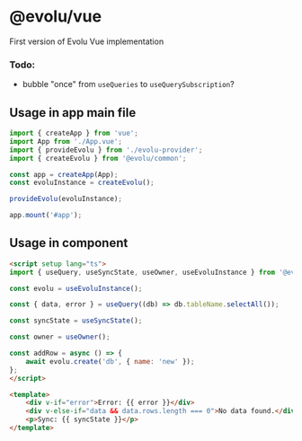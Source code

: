 # @evolu/vue

First version of Evolu Vue implementation


### Todo:
- bubble "once" from `useQueries` to `useQuerySubscription`?

## Usage in app main file

```ts
import { createApp } from 'vue';
import App from './App.vue';
import { provideEvolu } from './evolu-provider';
import { createEvolu } from '@evolu/common';

const app = createApp(App);
const evoluInstance = createEvolu();

provideEvolu(evoluInstance);

app.mount('#app');
```

## Usage in component

```html
<script setup lang="ts">
import { useQuery, useSyncState, useOwner, useEvoluInstance } from '@evolu/vue';

const evolu = useEvoluInstance();

const { data, error } = useQuery((db) => db.tableName.selectAll());

const syncState = useSyncState();

const owner = useOwner();

const addRow = async () => {
    await evolu.create('db', { name: 'new' });
};
</script>

<template>
    <div v-if="error">Error: {{ error }}</div>
    <div v-else-if="data && data.rows.length === 0">No data found.</div>
    <p>Sync: {{ syncState }}</p>
</template>
```